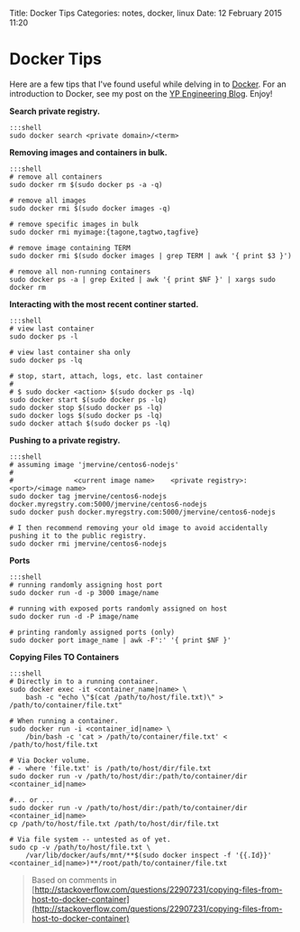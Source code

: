 Title: Docker Tips
Categories: notes, docker, linux
Date: 12 February 2015 11:20

# Docker Tips

Here are a few tips that I've found useful while delving in to [Docker](https://www.docker.com/). For an introduction to Docker, see my post on the [YP Engineering Blog](http://engineering.yp.com/post/intro-to-docker). Enjoy!

**Search private registry.**

    :::shell
    sudo docker search <private domain>/<term>

**Removing images and containers in bulk.**

    :::shell
    # remove all containers
    sudo docker rm $(sudo docker ps -a -q)

    # remove all images
    sudo docker rmi $(sudo docker images -q)
    
    # remove specific images in bulk
    sudo docker rmi myimage:{tagone,tagtwo,tagfive}

    # remove image containing TERM
    sudo docker rmi $(sudo docker images | grep TERM | awk '{ print $3 }')
    
    # remove all non-running containers
    sudo docker ps -a | grep Exited | awk '{ print $NF }' | xargs sudo docker rm

**Interacting with the most recent continer started.**

    :::shell
    # view last container
    sudo docker ps -l 

    # view last container sha only
    sudo docker ps -lq

    # stop, start, attach, logs, etc. last container
    #
    # $ sudo docker <action> $(sudo docker ps -lq)
    sudo docker start $(sudo docker ps -lq)
    sudo docker stop $(sudo docker ps -lq)
    sudo docker logs $(sudo docker ps -lq)
    sudo docker attach $(sudo docker ps -lq)

**Pushing to a private registry.**

    :::shell
    # assuming image 'jmervine/centos6-nodejs'
    #
    #               <current image name>    <private registry>:<port>/<image name>
    sudo docker tag jmervine/centos6-nodejs docker.myregstry.com:5000/jmervine/centos6-nodejs
    sudo docker push docker.myregstry.com:5000/jmervine/centos6-nodejs

    # I then recommend removing your old image to avoid accidentally pushing it to the public registry.
    sudo docker rmi jmervine/centos6-nodejs

**Ports**

    :::shell
    # running randomly assigning host port
    sudo docker run -d -p 3000 image/name
    
    # running with exposed ports randomly assigned on host
    sudo docker run -d -P image/name
    
    # printing randomly assigned ports (only)
    sudo docker port image_name | awk -F':' '{ print $NF }'
    
**Copying Files TO Containers**

    :::shell
    # Directly in to a running container.
    sudo docker exec -it <container_name|name> \
        bash -c "echo \"$(cat /path/to/host/file.txt)\" > /path/to/container/file.txt"

    # When running a container.
    sudo docker run -i <container_id|name> \
        /bin/bash -c 'cat > /path/to/container/file.txt' < /path/to/host/file.txt
    
    # Via Docker volume.
    # - where 'file.txt' is /path/to/host/dir/file.txt
    sudo docker run -v /path/to/host/dir:/path/to/container/dir <container_id|name>
    
    #... or ...
    sudo docker run -v /path/to/host/dir:/path/to/container/dir <container_id|name>
    cp /path/to/host/file.txt /path/to/host/dir/file.txt
    
    # Via file system -- untested as of yet.
    sudo cp -v /path/to/host/file.txt \
        /var/lib/docker/aufs/mnt/**$(sudo docker inspect -f '{{.Id}}' <container_id|name>)**/root/path/to/container/file.txt

> Based on comments in [http://stackoverflow.com/questions/22907231/copying-files-from-host-to-docker-container](http://stackoverflow.com/questions/22907231/copying-files-from-host-to-docker-container)
